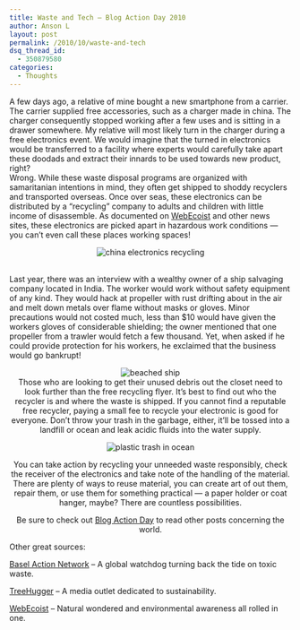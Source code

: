 ```yaml
---
title: Waste and Tech — Blog Action Day 2010
author: Anson L
layout: post
permalink: /2010/10/waste-and-tech
dsq_thread_id:
  - 350879580
categories:
  - Thoughts
---
```

A few days ago, a relative of mine bought a new smartphone from a carrier. The carrier supplied free accessories, such as a charger made in china. The charger consequently stopped working after a few uses and is sitting in a drawer somewhere. My relative will most likely turn in the charger during a free electronics event. We would imagine that the turned in electronics would be transferred to a facility where experts would carefully take apart these doodads and extract their innards to be used towards new product, right?  
Wrong. While these waste disposal programs are organized with samaritanian intentions in mind, they often get shipped to shoddy recyclers and transported overseas. Once over seas, these electronics can be distributed by a &#8220;recycling&#8221; company to adults and children with little income of disassemble. As documented on <a rel="nofollow" href="http://webecoist.com/2009/11/28/trashy-times-where-do-recycled-gadgets-really-go/">WebEcoist</a> and other news sites, these electronics are picked apart in hazardous work conditions — you can&#8217;t even call these places working spaces!

<p style="text-align: center;">
  <img class="alignnone size-full wp-image-135" title="recycling-electronics-guiyu" src="https://i0.wp.com/apparentetch.com/wp-content/uploads/2010/10/recycling-electronics-guiyu.jpg?resize=468%2C313" alt="china electronics recycling" data-recalc-dims="1" /><br /> <!--more Read More → -->
  
  <br /> Last year, there was an interview with a wealthy owner of a ship salvaging company located in India. The worker would work without safety equipment of any kind. They would hack at propeller with rust drifting about in the air and melt down metals over flame without masks or gloves. Minor precautions would not costed much, less than $10 would have given the workers gloves of considerable shielding; the owner mentioned that one propeller from a trawler would fetch a few thousand. Yet, when asked if he could provide protection for his workers, he exclaimed that the business would go bankrupt!
</p>

<p style="text-align: center;">
  <img class="size-full wp-image-134 aligncenter" title="beached ship" src="https://i0.wp.com/apparentetch.com/wp-content/uploads/2010/10/beached-ship.jpg?resize=500%2C371" alt="beached ship" data-recalc-dims="1" /><br /> Those who are looking to get their unused debris out the closet need to look further than the free recycling flyer. It&#8217;s best to find out who the recycler is and where the waste is shipped. If you cannot find a reputable free recycler, paying a small fee to recycle your electronic is good for everyone. Don&#8217;t throw your trash in the garbage, either, it&#8217;ll be tossed into a landfill or ocean and leak acidic fluids into the water supply.
</p>

<p style="text-align: center;">
  <img class="aligncenter" title="plastic-ocean-trash" src="https://i1.wp.com/apparentetch.com/wp-content/uploads/2010/10/plastic-ocean-trash.jpg?resize=500%2C333" alt="plastic trash in ocean" data-recalc-dims="1" />
</p>

<p style="text-align: center;">
  You can take action by recycling your unneeded waste responsibly, check the receiver of the electronics and take note of the handling of the material. There are plenty of ways to reuse material, you can create art of out them, repair them, or use them for something practical — a paper holder or coat hanger, maybe? There are countless possibilities.
</p>

<p style="text-align: center;">
  Be sure to check out <a rel="nofollow" href="http://blogactionday.change.org/">Blog Action Day</a> to read other posts concerning the world.
</p>



<p style="text-align: left;">
  Other great sources:
</p>

<p style="text-align: left;">
  <a rel="nofollow" href="http://www.ban.org/ban_news/2008/080418_warning_for_those_recycling_electronics.html">Basel Action Network</a> &#8211; A global watchdog turning back the tide on toxic waste.
</p>

<p style="text-align: left;">
  <a rel="nofollow" href="http://www.treehugger.com/files/2009/06/biggest-kind-marine-trash.php">TreeHugger</a> &#8211; A media outlet dedicated to sustainability.
</p>

<p style="text-align: left;">
  <a rel="nofollow " href="http://webecoist.com">WebEcoist</a> &#8211; Natural wondered and environmental awareness all rolled in one.
</p>